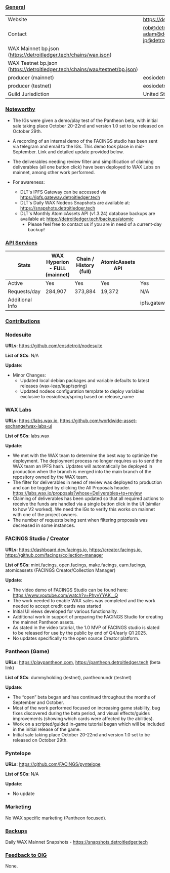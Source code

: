 ### <ins>General</ins>

|  |  |
| --- | --- |
| Website | https://detroitledger.tech/ |
| Contact | rob@detroitledger.tech, adam@detroitledger.tech, jp@detroitledger.tech |
| WAX Mainnet bp.json (https://detroitledger.tech/chains/wax.json) | |
| WAX Testnet bp.json (https://detroitledger.tech/chains/wax/testnet/bp.json) |  |
| producer (mainnet) | eosiodetroit |
| producer (testnet) | eosiodetroit |
| Guild Jurisdiction | United States |

### <ins>Noteworthy</ins>

* The IGs were given a demo/play test of the Pantheon beta, with initial sale taking place October 20-22nd and version 1.0 set to be released on October 29th.
* A recording of an internal demo of the FACINGS studio has been sent via telegram and email to the IGs. This demo took place in mid-September. Link and detailed update provided below.
* The deliverables needing review filter and simplification of claiming deliverables (all one button click) have been deployed to WAX Labs on mainnet, among other work performed.

* For awareness: 
    * DLT's IPFS Gateway can be accessed via https://ipfs.gateway.detroitledger.tech
    * DLT's Daily WAX Nodeos Snapshots are available at: https://snapshots.detroitledger.tech 
    * DLT's Monthly AtomicAssets API (v1.3.24) database backups are available at: https://detroitledger.tech/backups/atomic
        * Please feel free to contact us if you are in need of a current-day backup!

### <ins>API Services</ins>

| Stats |WAX Hyperion - FULL (mainnet)| Chain / History (full) | AtomicAssets API | IPFS |
|---------------------|----------------------------------|------------------------|-------------------|-----------------|
| Active|Yes|Yes|Yes|Yes| **
| Requests/day| 284,907 | 373,884 | 19,372 |N/A|
| Additional Info|| ||ipfs.gateway.detroitledger.tech

### <ins>Contributions</ins>

### Nodesuite

**URLs**: https://github.com/eosdetroit/nodesuite 

**List of SCs**: N/A

**Update**: 
* Minor Changes:
  * Updated local debian packages and variable defaults to latest releases (wax-leap/leap/spring)
  * Updated nodeos configuration template to deploy variables exclusive to eosio/leap/spring based on release_name


### WAX Labs

**URLs**: https://labs.wax.io, https://github.com/worldwide-asset-exchange/wax-labs-ui 

**List of SCs**: labs.wax

**Update**: 
* We met with the WAX team to determine the best way to optimize the deployment. The deployment process no longer requires us to send the WAX team an IPFS hash. Updates will automatically be deployed in production when the branch is merged into the main branch of the repository owned by the WAX team.
* The filter for deliverables in need of review was deployed to production and can be toggled by clicking the All Proposals header. https://labs.wax.io/proposals?whose=Deliverables+to+review
* Claiming of deliverables has been updated so that all required actions to receive the funds are handled via a single button click in the UI (similar to how V2 worked). We need the IGs to verify this works on mainnet with one of the project owners.
* The number of requests being sent when filtering proposals was decreased in some instances.

### FACINGS Studio / Creator

**URLs**: https://dashboard.dev.facings.io, https://creator.facings.io, https://github.com/facings/collection-manager

**List of SCs**: mint.facings, open.facings, make.facings, earn.facings, atomicassets (FACINGS Creator/Collection Manager)

**Update**: 
* The video demo of FACINGS Studio can be found here: https://www.youtube.com/watch?v=PhyvYYAK__Q
* The work needed to enable WAX sales was completed and the work needed to accept credit cards was started
* Initial UI views developed for various functionality.
* Additional work in support of preparing the FACINGS Studio for creating the mainnet Pantheon assets. 
* As stated in the video tutorial, the 1.0 MVP of FACINGS studio is slated to be released for use by the public by end of Q4/early Q1 2025.
* No updates specifically to the open source Creator platform.

### Pantheon (Game)

**URLs**: https://playpantheon.com, https://pantheon.detroitledger.tech (beta link)

**List of SCs**: dummyholding (testnet), pantheonundr (testnet)

**Update**:
* The “open” beta began and has continued throughout the months of September and October.
* Most of the work performed focused on increasing game stability, bug fixes discovered during the beta period, and visual effects/guides improvements (showing which cards were affected by the abilities).
* Work on a scripted/guided in-game tutorial began which will be included in the initial release of the game.
* Initial sale taking place October 20-22nd and version 1.0 set to be released on October 29th.

### Pyntelope

**URLs**: https://github.com/FACINGS/pyntelope

**List of SCs**: N/A

**Update**: 
* No update

### <ins>Marketing</ins>

No WAX specific marketing (Pantheon focused).

### <ins>Backups </ins>

Daily WAX Mainnet Snapshots - https://snapshots.detroitledger.tech

### <ins>Feedback to OIG</ins>

None.

